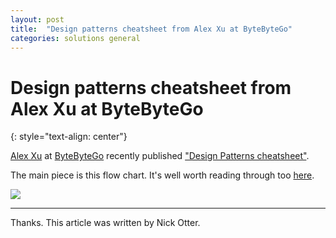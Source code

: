```yaml
---
layout: post
title:  "Design patterns cheatsheet from Alex Xu at ByteByteGo"
categories: solutions general
---
```


# Design patterns cheatsheet from Alex Xu at ByteByteGo
{: style="text-align: center"}

[Alex Xu](https://www.linkedin.com/in/alexxubyte/) at [ByteByteGo](https://bytebytego.com/) recently published ["Design Patterns cheatsheet"](https://blog.bytebytego.com/p/ep17-design-patterns-cheat-sheet).

The main piece is this flow chart. It's well worth reading through too [here](https://blog.bytebytego.com/p/ep17-design-patterns-cheat-sheet).

![](https://bucketeer-e05bbc84-baa3-437e-9518-adb32be77984.s3.amazonaws.com/public/images/4371b692-437f-4b0f-ad92-3c8ee578b75a_1252x1606.png)

---

Thanks. This article was written by Nick Otter.
